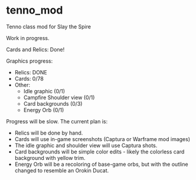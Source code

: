 # tenno_mod
Tenno class mod for Slay the Spire

Work in progress. 

Cards and Relics: Done!

Graphics progress:

* Relics: DONE
* Cards: 0/78
* Other: 
    * Idle graphic (0/1)
    * Campfire Shoulder view (0/1)
    * Card backgrounds (0/3)
    * Energy Orb (0/1)

Progress will be slow. The current plan is:

* Relics will be done by hand.
* Cards will use in-game screenshots (Captura or Warframe mod images)
* The idle graphic and shoulder view will use Captura shots.
* Card backgrounds will be simple color edits - likely the colorless card
background with yellow trim.
* Energy Orb will be a recoloring of base-game orbs, but with the outline
changed to resemble an Orokin Ducat. 
